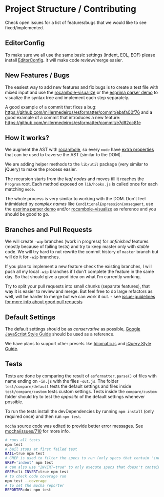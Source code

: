 # Project Structure / Contributing


Check open issues for a list of features/bugs that we would like to see
fixed/implemented.


## EditorConfig

To make sure we all use the same basic settings (indent, EOL, EOF) please
install [EditorConfig](http://editorconfig.org/#download). It will make code
review/merge easier.


## New Features / Bugs

The easiest way to add new features and fix bugs is to create a test file with
mixed input and use the [rocambole-visualize](http://piuccio.github.io/rocambole-visualize/)
or the [esprima parser demo](http://esprima.org/demo/parse.html) to visualize
the syntax tree and implement each step separately.

A good example of a commit that fixes a bug:
https://github.com/millermedeiros/esformatter/commit/ebafa00f76 and a good
example of a commit that introduces a new feature:
https://github.com/millermedeiros/esformatter/commit/e7d82cc81e



## How it works?

We augment the AST with
[rocambole](https://github.com/millermedeiros/rocambole), so every `node` have
[extra
properties](https://github.com/millermedeiros/rocambole#extra-properties) that
can be used to traverse the AST (similar to the DOM).

We are adding helper methods to the `lib/util` package (very similar to
jQuery) to make the process easier.

The recursion starts from the *leaf nodes* and moves till it reaches the
`Program` root. Each method exposed on `lib/hooks.js` is called once for each
matching `node`.

The whole process is very similar to working with the DOM. Don't feel
intimidated by *complex names* like `ConditionalExpressionConsequent`, use the
[esprima parser demo](http://esprima.org/demo/parse.html) and/or
[rocambole-visualize](http://piuccio.github.io/rocambole-visualize/) as reference
and you should be good to go.



## Branches and Pull Requests

We will create `-wip` branches (work in progress) for *unfinished* features
(mostly because of failing tests) and try to keep master only with *stable*
code. We will try hard to not rewrite the commit history of `master` branch but
will do it for `-wip` branches.

If you plan to implement a new feature check the existing branches, I will push
all my local `-wip` branches if I don't complete the feature in the same day.
So that should give a good idea on what I'm currently working.

Try to split your pull requests into small chunks (separate features), that way
it is easier to review and merge. But feel free to do large refactors as well,
will be harder to merge but we can work it out. - see [issue-guidelines for
more info about good pull
requests](https://github.com/necolas/issue-guidelines/blob/master/CONTRIBUTING.md#pull-requests)



## Default Settings

The default settings should be as *conservative* as possible, [Google
JavaScript Style
Guide](http://google-styleguide.googlecode.com/svn/trunk/javascriptguide.xml)
should be used as a reference.

We have plans to support other presets like
[Idiomatic.js](https://github.com/rwldrn/idiomatic.js/) and [jQuery Style
Guide](http://contribute.jquery.org/style-guide/js).



## Tests

Tests are done by comparing the result of `esformatter.parse()` of files with
name ending on `-in.js` with the files `-out.js`. The folder
`test/compare/default` tests the default settings and files inside
`test/compare/custom` tests custom settings. Tests inside the `compare/custom`
folder should try to test the *opposite* of the default settings whenever
possible.

To run the tests install the devDependencies by running `npm install`
(only required once) and then run `npm test`.

`mocha` source code was edited to provide better error
messages. See [mocha/issues/710](https://github.com/visionmedia/mocha/pull/710)
for more info.

```sh
# runs all tests
npm test
# bail stops at first failed test
BAIL=true npm test
# GREP is used to filter the specs to run (only specs that contain "indent" in the name)
GREP='indent' npm test
# can also use "INVERT=true" to only execute specs that doesn't contain "cli" in the name
GREP=cli INVERT=true npm test
# to check code coverage run
npm test --coverage
# to set the mocha reporter
REPORTER=dot npm test
```


